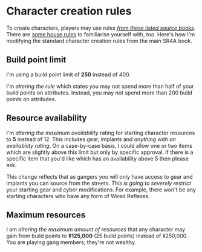 # Character creation rules

To create characters, players may use rules *[from these listed source books]*.
There are [some house rules] to familiarise yourself with, too.
Here's how I'm modifying the standard character creation rules from the main SR4A book.

[from these listed source books]: Rules.md
[some house rules]: HouseRules.md

## Build point limit

I'm using a build point limit of **250** instead of 400.

I'm _altering the rule_ which states you may not spend more than half of your build points on attributes.
Instead, you may not spend more than 200 build points on attributes.

## Resource availability

I'm _altering the maximum availability_ rating for starting character resources to **5** instead of 12.
This includes gear, implants and _anything with an availability rating_.
On a case-by-case basis, I could allow one or two items which are slightly above this limit but only by specific approval.
If there is a specific item that you'd like which has an availability above 5 then please ask.

This change reflects that as gangers you will only have access to gear and implants you can source from the streets.
_This is going to severely restrict_ your starting gear and cyber modifications.
For example, there won't be any starting characters who have any form of Wired Reflexes.

## Maximum resources

I am _altering the maximum amount of resources_ that any character may gain from build points to **¥125,000** (25 build points) instead of ¥250,000.
You are playing gang members; they're not wealthy.